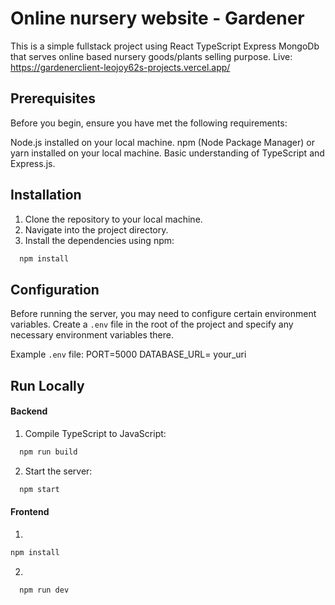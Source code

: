# Online nursery website - Gardener

This is a simple fullstack project using React TypeScript Express MongoDb that serves  online based nursery goods/plants selling purpose. 
Live: https://gardenerclient-leojoy62s-projects.vercel.app/

## Prerequisites

Before you begin, ensure you have met the following requirements:

Node.js installed on your local machine.
npm (Node Package Manager) or yarn installed on your local machine.
Basic understanding of TypeScript and Express.js.

## Installation

1. Clone the repository to your local machine.
2. Navigate into the project directory.
3. Install the dependencies using npm:

```bash
  npm install
```

## Configuration

Before running the server, you may need to configure certain environment variables. Create a `.env` file in the root of the project and specify any necessary environment variables there.

Example `.env` file:
PORT=5000
DATABASE_URL= your_uri

## Run Locally
#### Backend
1. Compile TypeScript to JavaScript:

```bash
  npm run build
```

2. Start the server:

```bash
  npm start
```


#### Frontend
1.
  ```bash
  npm install
```

2.
```bash
  npm run dev
```
